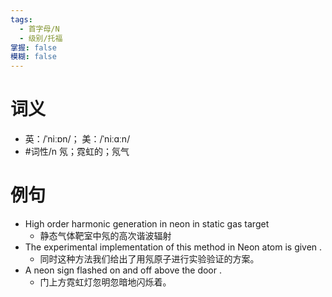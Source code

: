 ```yaml
---
tags:
  - 首字母/N
  - 级别/托福
掌握: false
模糊: false
---
```

# 词义
- 英：/ˈniːɒn/； 美：/ˈniːɑːn/
- #词性/n  氖；霓虹的；氖气
# 例句
- High order harmonic generation in neon in static gas target
	- 静态气体靶室中氖的高次谐波辐射
- The experimental implementation of this method in Neon atom is given .
	- 同时这种方法我们给出了用氖原子进行实验验证的方案。
- A neon sign flashed on and off above the door .
	- 门上方霓虹灯忽明忽暗地闪烁着。
